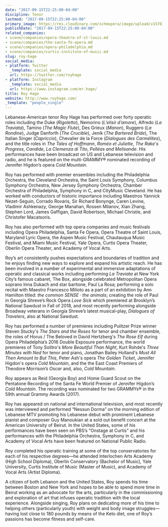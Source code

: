 ```yaml
---
date: "2017-09-15T22:25:00-04:00"
discipline: Tenor
lastmod: "2017-09-15T22:25:00-04:00"
primary_image: https://res.cloudinary.com/schmopera/image/upload/v1576763863/media/2019/12/RoyHage_tsohrk.jpg
publishDate: "2017-09-15T22:25:00-04:00"
related_companies:
- scene/companies/opera-theatre-of-st-louis.md
- scene/companies/the-santa-fe-opera.md
- scene/companies/opera-philadelphia.md
- scene/companies/curtis-institute-of-music.md
slug: roy-hage
social_media:
- platform: Twitter
  _template: social_media
  url: https://twitter.com/royhage
- platform: Instagram
  _template: social_media
  url: https://www.instagram.com/mr.hage/
title: Roy Hage
website: http://www.royhage.com/
_template: "people_single"
---
```

Lebanese-American tenor Roy Hage has performed over forty operatic roles including the Duke (_Rigoletto_), Nemorino (_L’elisir d’amore_), Alfredo (_La Traviata_), Tamino (_The Magic Flute_), Des Grieux (_Manon_), Ruggero (_La Rondine_), Judge Danforth (_The Crucible_), Jeník (_The Bartered Bride_), The Italian Singer (_Capriccio_), Chevalier de la Force (_Dialogues des Carmélites_), and the title roles in _The Tales of Hoffmann_, _Roméo et Juliette_, _The Rake's Progress_, _Candide_, _La Clemenza di Tito_, _Pelléas and Melisande_. His performances have been broadcast on US and Lebanese television and radio, and he is featured on the multi-GRAMMY® nominated recording of Jennifer Higdon’s opera _Cold Mountain_.

Roy has performed with premier ensembles including the Philadelphia Orchestra, the Cleveland Orchestra, the Saint Louis Symphony, Columbus Symphony Orchestra, New Jersey Symphony Orchestra, Chamber Orchestra of Philadelphia, Symphony in C, and CityMusic Cleveland. He has worked with conductors of historic importance including Maestros Yannick Nezet-Seguin, Corrado Rovaris, Sir Richard Bonynge, Caren Levine, Vladimir Ashkenazy, George Manahan, Rossen Milanov, Xian Zhang, Stephen Lord, James Gaffigan, David Robertson, Michael Christie, and Christofer Macatsoris. 

Roy has also performed with top opera companies and music festivals including Opera Philadelphia, Santa Fe Opera, Opera Theatre of Saint Louis, Maryland Lyric Opera, the Aspen Music Festival, Chautauqua Music Festival, and Miami Music Festival, Yale Opera, Curtis Opera Theater, Oberlin Opera Theater, and Academy of Vocal Arts. 

Roy’s art consistently pushes expectations and boundaries of tradition and he enjoys finding new ways to explore and expand his artistic reach. He has been involved in a number of experimental and immersive adaptations of operatic and classical works including performing _La Traviata_ at New York City’s famous cabaret, The Box, alongside celebrated Metropolitan Opera soprano Inna Dukach and star baritone, Paul La Rosa; performing a solo recital with Maestro Francesco Milioto as a part of an exhibition by Ann Hamilton titled: _the common SENSE · the animals_; creating the role of Paul in Georgia Shreve’s Rock Opera _Love Sick_ which premiered at Brooklyn’s National Sawdust in Fall of 2018, and most recently performing alongside Broadway veterans in Georgia Shreve’s latest musical-play, _Dialogues of Travelers_, also at National Sawdust.

Roy has performed a number of premieres including Pulitzer Prize winner Steven Stucky's _The Stars and the Roses_ for tenor and chamber ensemble, the roles of Horus / The Beloved in David Hertzberg's _The Rose Elf_ during Opera Philadelphia’s 2016 Double Exposure performance, the world premieres of Tony Solitro's _More Beautiful Than Night_, Kurt Rohde's _Three Minutes with Ned_ for tenor and piano, Jonathan Bailey Holland's _Must All Then Amount to But This_, Peter Ash's opera _The Golden Ticket_, Jennifer Higdon's opera _Cold Mountain_, and the the East Coast Premiers of Theodore Morrison’s _Oscar_ and, also, _Cold Mountain_.

Roy appears as Reid (Georgia Boy) and Home Guard Scout on the Pentatone Recording of the Santa Fe World Premier of Jennifer Higdon’s _Cold Mountain_. The recording was nominated for two GRAMMYs® in the 59th annual Grammy Awards (2017).

Roy has appeared on national and international television, and most recently was interviewed and performed “Nessun Dorma” on the morning edition of Lebanese MTV promoting his Lebanese debut with prominent Lebanese pianist and composer Guy Manoukian at a sold out benefit concert at the American University of Beirut. In the United States, some of his performances have been seen on PBS’s “Onstage at Curtis” and his performances with the Philadelphia Orchestra, Symphony in C, and Academy of Vocal Arts have been featured on National Public Radio.

Roy completed his operatic training at some of the top conservatories for each of his respective degrees—he attended Interlochen Arts Academy (High School Diploma), Oberlin Conservatory (Bachelor of Music), Yale University, Curtis Institute of Music (Master of Music), and Academy of Vocal Arts (Artist Diploma).

A citizen of both Lebanon and the United States, Roy spends his time between Boston and New York and hopes to be able to spend more time in Beirut working as an advocate for the arts, particularly in the commissioning and exploration of art that infuses operatic tradition with the local experience. Alongside singing, Roy plans on dedicating more of his time to helping others (particularly youth) with weight and body image struggles—having lost close to 180 pounds by means of the Keto diet, one of Roy’s passions has become fitness and self-care.